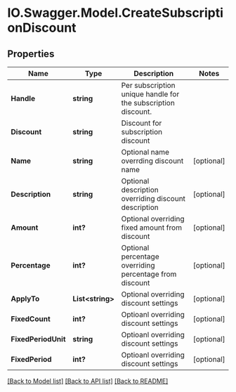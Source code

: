 # IO.Swagger.Model.CreateSubscriptionDiscount
## Properties

Name | Type | Description | Notes
------------ | ------------- | ------------- | -------------
**Handle** | **string** | Per subscription unique handle for the subscription discount. | 
**Discount** | **string** | Discount for subscription discount | 
**Name** | **string** | Optional name overrding discount name | [optional] 
**Description** | **string** | Optional description overriding discount description | [optional] 
**Amount** | **int?** | Optional overriding fixed amount from discount | [optional] 
**Percentage** | **int?** | Optional percentage overriding percentage from discount | [optional] 
**ApplyTo** | **List&lt;string&gt;** | Optional overriding discount settings | [optional] 
**FixedCount** | **int?** | Optioanl overriding discount settings | [optional] 
**FixedPeriodUnit** | **string** | Optioanl overriding discount settings | [optional] 
**FixedPeriod** | **int?** | Optioanl overriding discount settings | [optional] 

[[Back to Model list]](../README.md#documentation-for-models) [[Back to API list]](../README.md#documentation-for-api-endpoints) [[Back to README]](../README.md)

